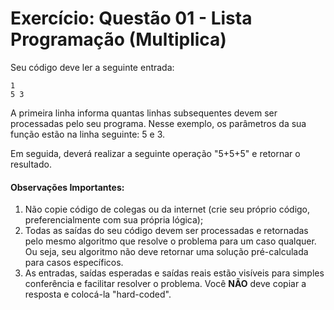 # Exercício: Questão 01 - Lista Programação (Multiplica)



Seu código deve ler a seguinte entrada:

```
1
5 3
```

A primeira linha informa quantas linhas subsequentes devem ser processadas pelo seu programa. Nesse exemplo, os parâmetros da sua função estão na linha seguinte: 5 e 3.

Em seguida, deverá realizar a seguinte operação "5+5+5" e retornar o resultado.

#### Observações Importantes:

1. Não copie código de colegas ou da internet (crie seu próprio código, preferencialmente com sua própria lógica);
2. Todas as saídas do seu código devem ser processadas e retornadas pelo mesmo algoritmo que resolve o problema para um caso qualquer. Ou seja, seu algoritmo não deve retornar uma solução pré-calculada para casos específicos.
3. As entradas, saídas esperadas e saídas reais estão visíveis para simples conferência e facilitar resolver o problema. Você **NÃO** deve copiar a resposta e colocá-la "hard-coded".

